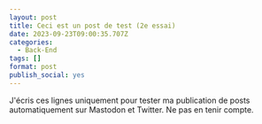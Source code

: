 ```yaml
---
layout: post
title: Ceci est un post de test (2e essai)
date: 2023-09-23T09:00:35.707Z
categories:
  - Back-End
tags: []
format: post
publish_social: yes
---
```

J'écris ces lignes uniquement pour tester ma publication de posts automatiquement sur Mastodon et Twitter. Ne pas en tenir compte.